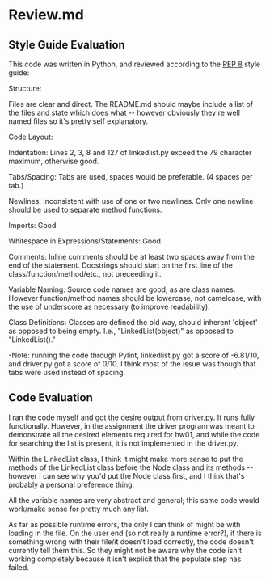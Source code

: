 Review.md
=========

Style Guide Evaluation
----------------------

This code was written in Python, and reviewed according to the [PEP 8](http://legacy.python.org/dev/peps/pep-0008/) style guide:

Structure: 
	
Files are clear and direct. The README.md should maybe include a list of the files and state which does what -- however obviously they're well named files so it's pretty self explanatory. 

Code Layout:

Indentation: Lines 2, 3, 8 and 127 of linkedlist.py exceed the 79 character maximum, otherwise good. 

Tabs/Spacing: Tabs are used, spaces would be preferable. (4 spaces per tab.)

Newlines: Inconsistent with use of one or two newlines. Only one newline should be used to separate method functions. 

Imports: Good

Whitespace in Expressions/Statements: Good

Comments: Inline comments should be at least two spaces away from the end of the statement. Docstrings should start on the first line of the class/function/method/etc., not preceeding it. 

Variable Naming: Source code names are good, as are class names. However function/method names should be lowercase, not camelcase, with the use of underscore as necessary (to improve readability).

Class Definitions: Classes are defined the old way, should inherent 'object' as opposed to being empty. I.e., "LinkedList(object)" as opposed to "LinkedList()."

-Note: running the code through Pylint, linkedlist.py got a score of -6.81/10, and driver.py got a score of 0/10. I think most of the issue was though that tabs were used instead of spacing. 

Code Evaluation
---------------

I ran the code myself and got the desire output from driver.py. It runs fully functionally. However, in the assignment the driver program was meant to demonstrate all the desired elements required for hw01, and while the code for searching the list is present, it is not implemented in the driver.py. 

Within the LinkedList class, I think it might make more sense to put the methods of the LinkedList class before the Node class and its methods -- however I can see why you'd put the Node class first, and I think that's probably a personal preference thing. 

All the variable names are very abstract and general; this same code would work/make sense for pretty much any list. 

As far as possible runtime errors, the only I can think of might be with loading in the file. On the user end (so not really a runtime error?), if there is something wrong with their file/it doesn't load correctly, the code doesn't currently tell them this. So they might not be aware why the code isn't working completely because it isn't explicit that the populate step has failed. 